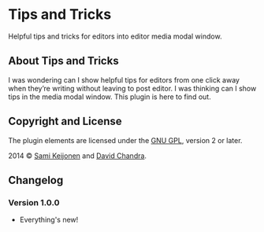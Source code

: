 # Tips and Tricks

Helpful tips and tricks for editors into editor media modal window.

## About Tips and Tricks

I was wondering can I show helpful tips for editors from one click away when they’re writing without leaving to post editor. 
I was thinking can I show tips in the media modal window. This plugin is here to find out.

## Copyright and License

The plugin elements are licensed under the [GNU GPL](http://www.gnu.org/licenses/old-licenses/gpl-2.0.html), version 2 or later.

2014 &copy; [Sami Keijonen](https://foxland.fi) and [David Chandra](http://shellcreeper.com/).

## Changelog

### Version 1.0.0

* Everything's new!